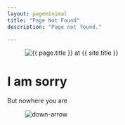```yaml
---
layout: pageminimal
title: "Page Not Found"
description: "Page not found."

---  
```

<figure>
<img src="{{ site.url }}/images/37_mistake_404_creative_and_beautiful_error_pages.jpg" alt="{{ page.title }} at {{ site.title }}">
</figure>
<div class="text-center">
<h1>I am sorry</h1>
<p>But nowhere you are</p>
</div>
<figure>
<img src="{{ site.url }}/images/bg-arrow.png" alt="down-arrow">
</figure>